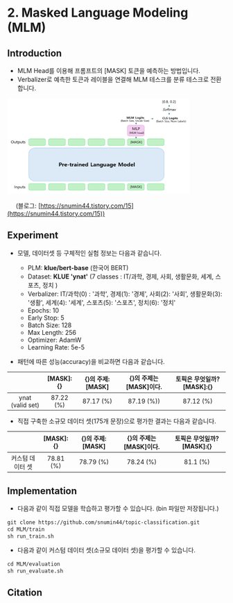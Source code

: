 # 2. Masked Language Modeling (MLM)

## Introduction

- MLM Head를 이용해 프롬프트의 [MASK] 토큰을 예측하는 방법입니다.
- Verbalizer로 예측한 토큰과 레이블을 연결해 MLM 테스크를 분류 테스크로 전환합니다.    

<img src="../images/petmlm2.PNG" alt="example image" width="420" height="220"/>

&nbsp;&nbsp;&nbsp;&nbsp; (블로그: [https://snumin44.tistory.com/15](https://snumin44.tistory.com/15)) 
      
## Experiment

- 모델, 데이터셋 등 구체적인 실험 정보는 다음과 같습니다.
  
  - PLM: __klue/bert-base__ (한국어 BERT)
  - Dataset: __KLUE 'ynat'__ (7 classes : IT/과학, 경제, 사회, 생활문화, 세계, 스포츠, 정치 )
  - Verbalizer:  IT/과학(0) : '과학', 경제(1): '경제', 사회(2): '사회', 생활문화(3): '생활', 세계(4): '세계', 스포츠(5): '스포츠', 정치(6): '정치'
  - Epochs: 10
  - Early Stop: 5
  - Batch Size: 128
  - Max Length: 256
  - Optimizer: AdamW
  - Learning Rate: 5e-5

- 패턴에 따른 성능(accuracy)을 비교하면 다음과 같습니다.

||[MASK]:{}|{}의 주제:[MASK]|{}의 주제는 [MASK]이다. |토픽은 무엇일까?[MASK]:{}|
|:---:|:---:|:---:|:---:|:---:|
|ynat (valid set)|87.22 (%)|87.17 (%)|87.19 (%))|87.12 (%)|

- 직접 구축한 소규모 데이터 셋(175개 문장)으로 평가한 결과는 다음과 같습니다.

||[MASK]:{}|{}의 주제:[MASK]|{}의 주제는 [MASK]이다. |토픽은 무엇일까?[MASK]:{}|
|:---:|:---:|:---:|:---:|:---:|
|커스텀 데이터 셋|78.81 (%)|78.79 (%)|78.24 (%)|81.1 (%)|

## Implementation
- 다음과 같이 직접 모델을 학습하고 평가할 수 있습니다. (bin 파일만 저장됩니다.)
```
git clone https://github.com/snumin44/topic-classification.git
cd MLM/train
sh run_train.sh
```
- 다음과 같이 커스텀 데이터 셋(소규모 데이터 셋)을 평가할 수 있습니다.
```
cd MLM/evaluation
sh run_evaluate.sh
``` 
## Citation
